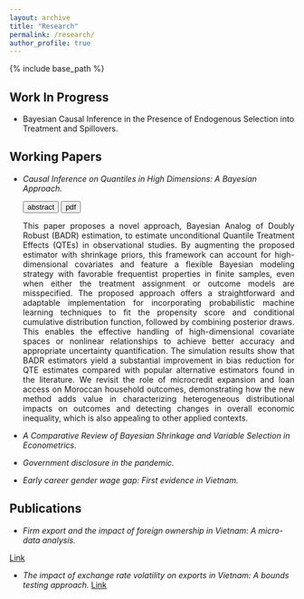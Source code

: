 ```yaml
---
layout: archive
title: "Research"
permalink: /research/
author_profile: true
---
```


{% include base_path %}

## Work In Progress
* Bayesian Causal Inference in the Presence of Endogenous Selection into Treatment and Spillovers.

## Working Papers
- *Causal Inference on Quantiles in High Dimensions: A Bayesian Approach.*  

  <div class="collapsible"> 
    <button class="button-4 collapsible-btn">abstract</button>
    <button class="button-4" href="../files/BADRQTE-DuongTrinh.pdf">pdf</button>
  <div class="collapsible-content" style="max-height: 80%">
    <p style='text-align: justify;'>
      This paper proposes a novel approach, Bayesian Analog of Doubly Robust (BADR) estimation, to estimate unconditional Quantile Treatment Effects (QTEs) in observational studies. By augmenting the proposed estimator with shrinkage priors, this framework can account for high-dimensional covariates and feature a flexible Bayesian modeling strategy with favorable frequentist properties in finite samples, even when either the treatment assignment or outcome models are misspecified. The proposed approach offers a straightforward and adaptable implementation for incorporating probabilistic machine learning techniques to fit the propensity score and conditional cumulative distribution function, followed by combining posterior draws. This enables the effective handling of high-dimensional covariate spaces or nonlinear relationships to achieve better accuracy and appropriate uncertainty quantification. The simulation results show that BADR estimators yield a substantial improvement in bias reduction for QTE estimates compared with popular alternative estimators found in the literature. We revisit the role of microcredit expansion and loan access on Moroccan household outcomes, demonstrating how the new method adds value in characterizing heterogeneous distributional impacts on outcomes and detecting changes in overall economic inequality, which is also appealing to other applied contexts.
    </p>
  </div>
  </div>

- *A Comparative Review of Bayesian Shrinkage and Variable Selection in Econometrics.*

- *Government disclosure in the pandemic.*

- *Early career gender wage gap: First evidence in Vietnam.*

## Publications
- *Firm export and the impact of foreign ownership in Vietnam: A micro-data analysis.*

[Link](https://jed.cau.ac.kr/archives/45-1/45-1-7.pdf)

- *The impact of exchange rate volatility on exports in Vietnam: A bounds testing approach.*
[Link](https://jed.cau.ac.kr/archives/45-1/45-1-7.pdf)